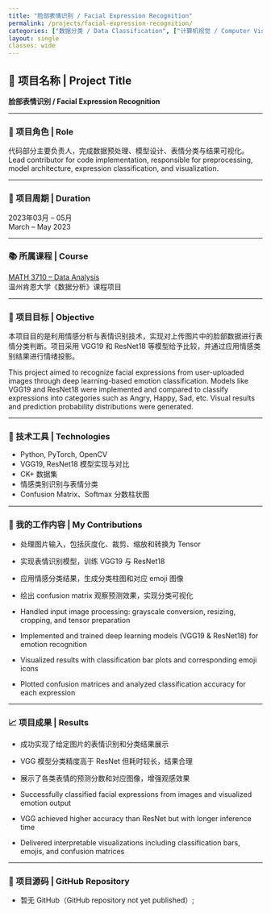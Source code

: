 ```yaml
---
title: "脸部表情识别 / Facial Expression Recognition"
permalink: /projects/facial-expression-recognition/
categories: ["数据分类 / Data Classification", ["计算机视觉 / Computer Vision"]
layout: single
classes: wide
---
```


## 🧠 项目名称 | Project Title  
**脸部表情识别 / Facial Expression Recognition**

---

### 👤 项目角色 | Role  
代码部分主要负责人，完成数据预处理、模型设计、表情分类与结果可视化。  
Lead contributor for code implementation, responsible for preprocessing, model architecture, expression classification, and visualization.

---

### 📆 项目周期 | Duration  
2023年03月 – 05月  
March – May 2023

---

### 📚 所属课程 | Course  
[MATH 3710 – Data Analysis](/courses/spring-2023/)  
温州肯恩大学《数据分析》课程项目

---

### 🎯 项目目标 | Objective  
本项目目的是利用情感分析与表情识别技术，实现对上传图片中的脸部数据进行表情分类判断。项目采用 VGG19 和 ResNet18 等模型给予比较，并通过应用情感类别结果进行情绪投影。  

This project aimed to recognize facial expressions from user-uploaded images through deep learning-based emotion classification. Models like VGG19 and ResNet18 were implemented and compared to classify expressions into categories such as Angry, Happy, Sad, etc. Visual results and prediction probability distributions were generated.

---

### 🔧 技术工具 | Technologies  
- Python, PyTorch, OpenCV  
- VGG19, ResNet18 模型实现与对比  
- CK+ 数据集  
- 情感类别识别与表情分类  
- Confusion Matrix、Softmax 分数柱状图

---

### 🧠 我的工作内容 | My Contributions  
- 处理图片输入，包括灰度化、裁剪、缩放和转换为 Tensor  
- 实现表情识别模型，训练 VGG19 与 ResNet18  
- 应用情感分类结果，生成分类柱图和对应 emoji 图像  
- 绘出 confusion matrix 观察预测效果，实现分类可视化

- Handled input image processing: grayscale conversion, resizing, cropping, and tensor preparation  
- Implemented and trained deep learning models (VGG19 & ResNet18) for emotion recognition  
- Visualized results with classification bar plots and corresponding emoji icons  
- Plotted confusion matrices and analyzed classification accuracy for each expression

---

### 📈 项目成果 | Results  
- 成功实现了给定图片的表情识别和分类结果展示  
- VGG 模型分类精度高于 ResNet 但耗时较长，结果合理  
- 展示了各类表情的预测分数和对应图像，增强观感效果  

- Successfully classified facial expressions from images and visualized emotion output  
- VGG achieved higher accuracy than ResNet but with longer inference time  
- Delivered interpretable visualizations including classification bars, emojis, and confusion matrices

---

### 🔗 项目源码 | GitHub Repository  
- 暂无 GitHub（GitHub repository not yet published）;

